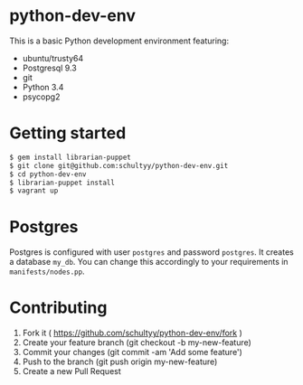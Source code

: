 # python-dev-env

This is a basic Python development environment featuring:

- ubuntu/trusty64
- Postgresql 9.3
- git
- Python 3.4
- psycopg2

# Getting started

```bash
$ gem install librarian-puppet
$ git clone git@github.com:schultyy/python-dev-env.git
$ cd python-dev-env
$ librarian-puppet install
$ vagrant up
```

# Postgres

Postgres is configured with user `postgres` and password `postgres`.
It creates a database `my_db`. You can change this accordingly to your requirements in `manifests/nodes.pp`.

# Contributing

1. Fork it ( https://github.com/schultyy/python-dev-env/fork )
2. Create your feature branch (git checkout -b my-new-feature)
3. Commit your changes (git commit -am 'Add some feature')
4. Push to the branch (git push origin my-new-feature)
5. Create a new Pull Request

